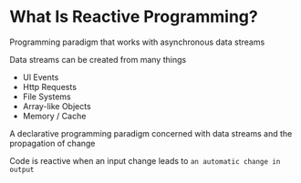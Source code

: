 # What Is Reactive Programming?

Programming paradigm that works with asynchronous data streams


Data streams can be created from many things
- Ul Events
- Http Requests
- File Systems
- Array-like Objects
- Memory / Cache


A declarative programming paradigm concerned with data streams and the propagation of change

Code is reactive when an input change leads to `an automatic change in output`
